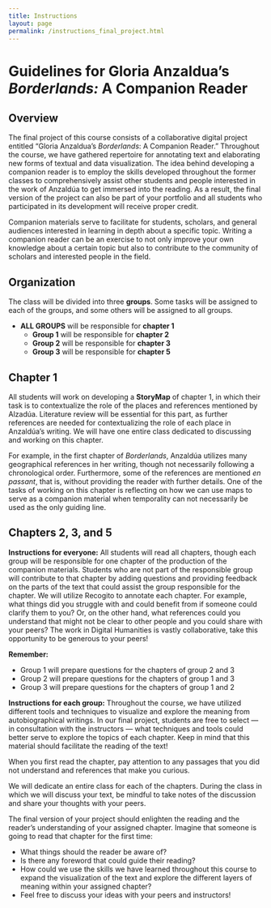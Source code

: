 ```yaml
---
title: Instructions
layout: page
permalink: /instructions_final_project.html
---
```

# Guidelines for Gloria Anzaldua’s *Borderlands:* A Companion Reader

## **Overview** 

The final project of this course consists of a collaborative digital project entitled “Gloria Anzaldua’s *Borderlands*: A Companion Reader.” Throughout the course, we have gathered repertoire for annotating text and elaborating new forms of textual and data visualization. The idea behind developing a companion reader is to employ the skills developed throughout the former classes to comprehensively assist other students and people interested in the work of Anzaldúa to get immersed into the reading. As a result, the final version of the project can also be part of your portfolio and all students who participated in its development will receive proper credit.

Companion materials serve to facilitate for students, scholars, and general audiences interested in learning in depth about a specific topic. Writing a companion reader can be an exercise to not only improve your own knowledge about a certain topic but also to contribute to the community of scholars and interested people in the field. 

## **Organization**

The class will be divided into three **groups**. Some tasks will be assigned to each of the groups, and some others will be assigned to all groups. 

* **ALL GROUPS** will be responsible for **chapter 1**  
  * **Group 1** will be responsible for **chapter 2**  
  * **Group 2** will be responsible for **chapter 3**  
  * **Group 3** will be responsible for **chapter 5** 

## **Chapter 1**

All students will work on developing a **StoryMap** of chapter 1, in which their task is to contextualize the role of the places and references mentioned by Alzadúa. Literature review will be essential for this part, as further references are needed for contextualizing the role of each place in Anzaldúa’s writing. We will have one entire class dedicated to discussing and working on this chapter. 

For example, in the first chapter of *Borderlands*, Anzaldúa utilizes many geographical references in her writing, though not necessarily following a chronological order. Furthermore, some of the references are mentioned *en passant*, that is, without providing the reader with further details. One of the tasks of working on this chapter is reflecting on how we can use maps to serve as a companion material when temporality can not necessarily be used as the only guiding line. 

## **Chapters 2, 3, and 5**

**Instructions for everyone:** All students will read all chapters, though each group will be responsible for one chapter of the production of the companion materials.  Students who are not part of the responsible group will contribute to that chapter by adding questions and providing feedback on the parts of the text that could assist the group responsible for the chapter. We will utilize Recogito to annotate each chapter. For example, what things did you struggle with and could benefit from if someone could clarify them to you? Or, on the other hand, what references could you understand that might not be clear to other people and you could share with your peers? The work in Digital Humanities is vastly collaborative, take this opportunity to be generous to your peers\!

**Remember:** 

* Group 1 will prepare questions for the chapters of group 2 and 3  
* Group 2 will prepare questions for the chapters of group 1 and 3  
* Group 3 will prepare questions for the chapters of group 1 and 2

**Instructions for each group:** Throughout the course, we have utilized different tools and techniques to visualize and explore the meaning from autobiographical writings. In our final project, students are free to select — in consultation with the instructors — what techniques and tools could better serve to explore the topics of each chapter. Keep in mind that this material should facilitate the reading of the text\!

When you first read the chapter, pay attention to any passages that you did not understand and references that make you curious.

We will dedicate an entire class for each of the chapters. During the class in which we will discuss your text, be mindful to take notes of the discussion and share your thoughts with your peers. 

The final version of your project should enlighten the reading and the reader’s understanding of your assigned chapter. Imagine that someone is going to read that chapter for the first time: 

* What things should the reader be aware of?   
* Is there any foreword that could guide their reading?   
* How could we use the skills we have learned throughout this course to expand the visualization of the text and explore the different layers of meaning within your assigned chapter?  
* Feel free to discuss your ideas with your peers and instructors\!
